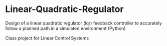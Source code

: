 # Linear-Quadratic-Regulator
Design of a linear quadratic regulator (lqr) feedback controller to accurately follow a planned path in a simulated environment (Python)

Class project for Linear Control Systems
